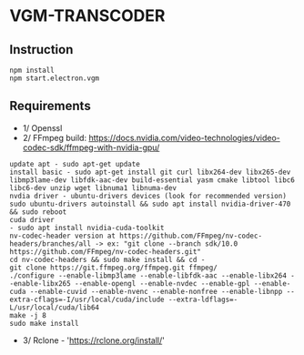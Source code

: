 # VGM-TRANSCODER

## Instruction

```
npm install
npm start.electron.vgm
```

## Requirements

- 1/ Openssl
- 2/ FFmpeg build: https://docs.nvidia.com/video-technologies/video-codec-sdk/ffmpeg-with-nvidia-gpu/

```
update apt - sudo apt-get update
install basic - sudo apt-get install git curl libx264-dev libx265-dev libmp3lame-dev libfdk-aac-dev build-essential yasm cmake libtool libc6 libc6-dev unzip wget libnuma1 libnuma-dev
nvdia driver - ubuntu-drivers devices (look for recommended version)
sudo ubuntu-drivers autoinstall && sudo apt install nvidia-driver-470 && sudo reboot
cuda driver
- sudo apt install nvidia-cuda-toolkit
nv-codec-header version at https://github.com/FFmpeg/nv-codec-headers/branches/all -> ex: "git clone --branch sdk/10.0 https://github.com/FFmpeg/nv-codec-headers.git"
cd nv-codec-headers && sudo make install && cd -
git clone https://git.ffmpeg.org/ffmpeg.git ffmpeg/
./configure --enable-libmp3lame --enable-libfdk-aac --enable-libx264 --enable-libx265 --enable-opengl --enable-nvdec --enable-gpl --enable-cuda --enable-cuvid --enable-nvenc --enable-nonfree --enable-libnpp --extra-cflags=-I/usr/local/cuda/include --extra-ldflags=-L/usr/local/cuda/lib64
make -j 8
sudo make install
```

- 3/ Rclone - 'https://rclone.org/install/'
